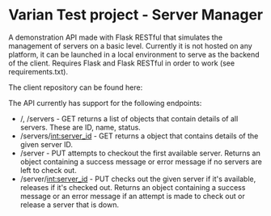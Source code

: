 # Varian Test project - Server Manager

A demonstration API made with Flask RESTful that simulates the management of servers on a basic level. Currently it is not 
hosted on any platform, it can be launched in a local environment to serve as the backend of the client.
Requires Flask and Flask RESTful in order to work (see requirements.txt).

The client repository can be found here: 

The API currently has support for the following endpoints:
* /, /servers - GET returns a list of objects that contain details of all servers. These are ID, name, status.
* /servers/<int:server_id> - GET returns a object that contains details of the given server ID.
* /server - PUT attempts to checkout the first available server. Returns an object containing a success message or error message if no servers are left to check out.
* /server/<int:server_id> - PUT checks out the given server if it's available, releases if it's checked out. Returns an object containing a success message or an error message if an attempt is made to check out or release a server that is down.
